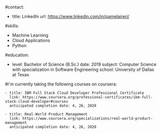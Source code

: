  #contact:
   - title: LinkedIn
   url: https://www.linkedin.com/in/pamelaireri/

#skills:
 - Machine Learning
 - Cloud Applications
 - Python

#education:
 - level: Bachelor of Science (B.Sc.)
   date: 2019
   subject: Computer Science with specialization in Software Engineering 
   school: University of Dallas at Texas


#i'm currently taking the following courses on coursera:
   
    - title: IBM Full Stack Cloud Developer Professional Certificate
      link: https://www.coursera.org/professional-certificates/ibm-full-stack-cloud-developer#courses
      anticipated completion date: 4, 26, 2020
      
    - title: Real-World Product Management
      link: https://www.coursera.org/specializations/real-world-product-management
      anticipated completion date: 4, 26, 2020
      


